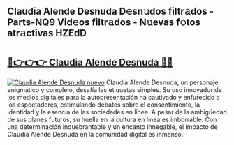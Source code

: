 ## Claudia Alende Desnuda D𝚎sn𝚞dos filtr𝚊dos - Parts-NQ9 Vid𝚎os filtr𝚊dos - N𝚞evas f𝚘tos atr𝚊ctivas HZEdD

# <h2><a href="http://mbcex1.tromn.icu/?c=Claudia+Alende+Desnuda">🔗👉👉👉 Claudia Alende Desnuda 🔗🔗</a></h2>

[![Claudia Alende Desnuda nuevo](https://i.imgur.com/pEAQMta.gif)](http://mbcex1.tromn.icu/?c=Claudia+Alende+Desnuda)
Claudia Alende Desnuda, un personaje enigmático y complejo, desafía las etiquetas simples. Su uso innovador de los medios digitales para la autopresentación ha cautivado y enfurecido a los espectadores, estimulando debates sobre el consentimiento, la identidad y la esencia de las sociedades en línea. A pesar de la ambigüedad de sus planes futuros, su huella en la cultura en línea es imborrable. Con una determinación inquebrantable y un encanto innegable, el impacto de Claudia Alende Desnuda en la comunidad digital es inmenso.
